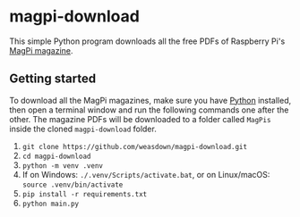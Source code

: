 # magpi-download

This simple Python program downloads all the free PDFs of Raspberry Pi's [MagPi magazine](https://magpi.raspberrypi.com/).

## Getting started
To download all the MagPi magazines, make sure you have [Python](https://python.org) installed, then open a terminal window and run the following commands one after the other. The magazine PDFs will be downloaded to a folder called `MagPis` inside the cloned `magpi-download` folder.
1. `git clone https://github.com/weasdown/magpi-download.git`
2. `cd magpi-download`
3. `python -m venv .venv`
4. If on Windows: `./.venv/Scripts/activate.bat`, or on Linux/macOS: `source .venv/bin/activate`
5. `pip install -r requirements.txt`
6. `python main.py`
